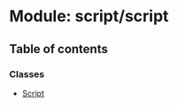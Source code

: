# Module: script/script

## Table of contents

### Classes

- [Script](../classes/script_script.Script.md)
